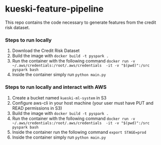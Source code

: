 # kueski-feature-pipeline
This repo contains the code necessary to generate features from the credit risk dataset.

### Steps to run locally
1. Download the Credit Risk Dataset
2. Build the image with `docker build -t pyspark .`
3. Run the container with the following command `docker run -v ~/.aws/credentials:/root/.aws/credentials  -it -v "$(pwd)":/src pyspark bash`
4. Inside the container simply run `python main.py`

### Steps to run locally and interact with AWS
1. Create a bucket named `kueski-ml-system` in S3
2. Configure aws-cli in your host machine (your user must have PUT and READ permissions in S3)
3. Build the image with `docker build -t pyspark .`
4. Run the container with the following command `docker run -v ~/.aws/credentials:/root/.aws/credentials  -it -v "$(pwd)":/src pyspark bash`
5. Inside the container run the following command `export STAGE=prod`
4. Inside the container simply run `python main.py`
